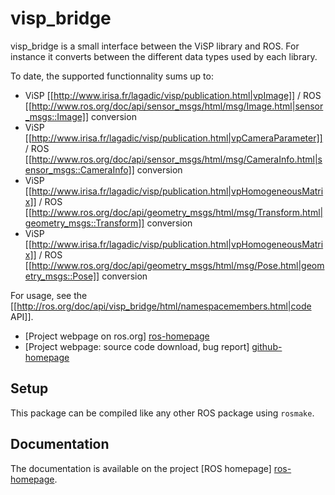 visp_bridge
===========

visp_bridge is a small interface between the ViSP library and ROS. For instance it converts between the different data types used by each library.

To date, the supported functionnality sums up to:
 * ViSP [[http://www.irisa.fr/lagadic/visp/publication.html|vpImage]] / ROS [[http://www.ros.org/doc/api/sensor_msgs/html/msg/Image.html|sensor_msgs::Image]] conversion
 * ViSP [[http://www.irisa.fr/lagadic/visp/publication.html|vpCameraParameter]] / ROS [[http://www.ros.org/doc/api/sensor_msgs/html/msg/CameraInfo.html|sensor_msgs::CameraInfo]] conversion
 * ViSP [[http://www.irisa.fr/lagadic/visp/publication.html|vpHomogeneousMatrix]] / ROS [[http://www.ros.org/doc/api/geometry_msgs/html/msg/Transform.html|geometry_msgs::Transform]] conversion
 * ViSP [[http://www.irisa.fr/lagadic/visp/publication.html|vpHomogeneousMatrix]] / ROS [[http://www.ros.org/doc/api/geometry_msgs/html/msg/Pose.html|geometry_msgs::Pose]] conversion

For usage, see the [[http://ros.org/doc/api/visp_bridge/html/namespacemembers.html|code API]].


* [Project webpage on ros.org] [ros-homepage]
* [Project webpage: source code download, bug report] [github-homepage]


Setup
-----

This package can be compiled like any other ROS package using `rosmake`.

Documentation
-------------

The documentation is available on the project [ROS homepage]
[ros-homepage].


[github-homepage]: https://github.com/lagadic/visp_bridge
[ros-homepage]: http://www.ros.org/wiki/visp_bridge

